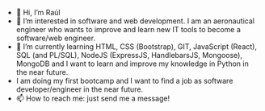 - 👋 Hi, I’m Raúl
- 👀 I’m interested in software and web development. I am an aeronautical engineer who wants to improve and learn new IT tools to become a software/web engineer.
- 🌱 I’m currently learning HTML, CSS (Bootstrap), GIT, JavaScript (React), SQL (and PL/SQL), NodeJS (ExpressJS, HandlebarsJS, Mongoose), MongoDB and I want to learn and improve my knowledge in Python in the near future.
- I am doing my first bootcamp and I want to find a job as software developer/engineer in the near future.
- 📫 How to reach me: just send me a message!

<!---
RaAlMer/RaAlMer is a ✨ special ✨ repository because its `README.md` (this file) appears on your GitHub profile.
You can click the Preview link to take a look at your changes.
--->
